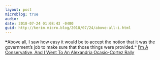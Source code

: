 ```yaml
---
layout: post
microblog: true
audio: 
date: 2018-07-24 01:08:43 -0400
guid: http://kerim.micro.blog/2018/07/24/above-all-i.html
---
```

❝Above all, I saw how easy it would be to accept the notion that it was the government’s job to make sure that those things were provided.❞  [I’m A Conservative, And I Went To An Alexandria Ocasio-Cortez Rally](http://dailycaller.com/2018/07/23/conservative-alexandria-ocasio-cortez-rally/)

